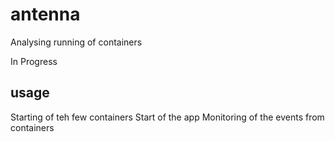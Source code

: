 # antenna

Analysing running of containers

In Progress

## usage

Starting of teh few containers
Start of the app
Monitoring of the events from containers